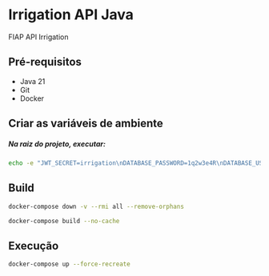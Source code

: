# Irrigation API Java

FIAP API Irrigation

## Pré-requisitos

- Java 21
- Git
- Docker

## Criar as variáveis de ambiente

##### Na raiz do projeto, executar: 

```sh
echo -e "JWT_SECRET=irrigation\nDATABASE_PASSWORD=1q2w3e4R\nDATABASE_USER=root\nDATABASE_URL=jdbc:mysql://mysqldb:3306/irrigation_db" > .env
```


## Build

```sh
docker-compose down -v --rmi all --remove-orphans
```

```sh
docker-compose build --no-cache
```

## Execução


```sh
docker-compose up --force-recreate
```
